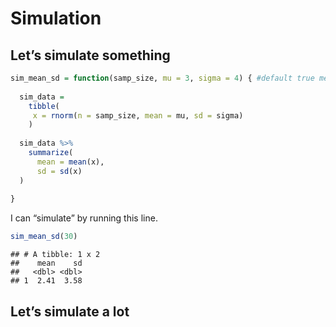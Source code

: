 Simulation
================

## Let’s simulate something

``` r
sim_mean_sd = function(samp_size, mu = 3, sigma = 4) { #default true mean and sd
  
  sim_data =
    tibble(
     x = rnorm(n = samp_size, mean = mu, sd = sigma)
    )
  
  sim_data %>%
    summarize(
      mean = mean(x),
      sd = sd(x)
  )
  
}
```

I can “simulate” by running this line.

``` r
sim_mean_sd(30)
```

    ## # A tibble: 1 x 2
    ##    mean    sd
    ##   <dbl> <dbl>
    ## 1  2.41  3.58

## Let’s simulate a lot
